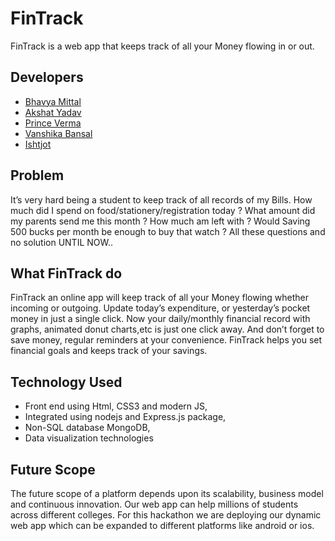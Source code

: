 
# FinTrack

FinTrack is a web app that keeps track of all your Money flowing in or out.


## Developers

- [Bhavya Mittal](https://github.com/dev-bhavya)
- [Akshat Yadav](https://github.com/Akshat1202)
- [Prince Verma](https://github.com/princeverma-ai)
- [Vanshika Bansal](https://github.com/vanshika-a)
- [Ishtjot](https://github.com/ISHTJOT-KAUR1/sample)



## Problem

It’s very hard being a student to keep track of all records of my Bills. How much did I spend on food/stationery/registration today ? What amount did my parents send me this month ? How much am left with ? Would Saving 500 bucks per month  be enough to buy that watch ? All these questions and no solution UNTIL NOW..



## What FinTrack do

FinTrack an online app will keep track of all your Money flowing whether incoming or outgoing. Update today’s expenditure, or yesterday’s pocket money in just a single click. Now your daily/monthly financial record with graphs, animated donut charts,etc is just one click away. And don’t forget to save money, regular reminders at your convenience.  FinTrack helps you set financial goals and keeps track of your savings.

## Technology Used

- Front end using Html, CSS3 and modern JS,
- Integrated using nodejs and Express.js package,
- Non-SQL database MongoDB,
- Data visualization technologies

## Future Scope

The future scope of a platform depends upon its scalability, business model and continuous innovation. Our web app can help millions of students across different colleges. For this hackathon we are deploying our dynamic web app which can be expanded to different platforms like android or ios.

